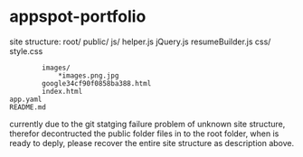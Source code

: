 # appspot-portfolio


site structure:
root/
	public/
			js/
				helper.js
				jQuery.js
				resumeBuilder.js
			css/
				style.css


			images/
				*images.png.jpg
			google34cf90f0858ba388.html
			index.html
	app.yaml 
	README.md


currently due to the git statging failure problem of unknown site structure, therefor decontructed the public folder files in to the root folder,
when is ready to deply, please recover the entire site structure as description above. 